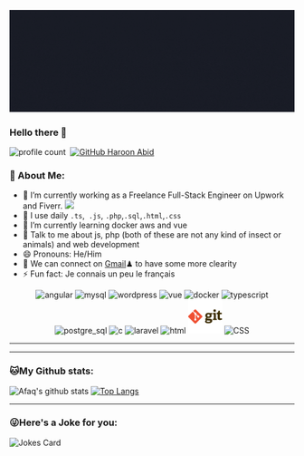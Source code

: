 ![BannerGIF](profile_banner.gif)


### Hello there 👋
![profile count](https://komarev.com/ghpvc/?username=CodeTalker007&color=red)&nbsp;
[![GitHub Haroon Abid](https://img.shields.io/github/followers/CodeTalker007?label=follow&style=social)](https://github.com/CodeTalker007)&nbsp;

### 🤵 About Me:
- 🏦 I’m currently working as a Freelance Full-Stack Engineer on Upwork and Fiverr. 
      <img src="https://media.giphy.com/media/WUlplcMpOCEmTGBtBW/giphy.gif" width="30">
- 🤔 I use daily ```.ts```,``` .js```, ```.php```,```.sql```,```.html```,```.css```
- 🌱 I’m currently learning docker aws and vue
- 💬 Talk to me about js, php (both of these are not any kind of insect or animals) and web development
- 😄 Pronouns: He/Him
- 👯 We can connect on [Gmail](https://mail.google.com/mail/?view=cm&fs=1&to=afaqumarbsse@gmail.com&su=Meet)♟ to have some more clearity
- ⚡ Fun fact: Je connais un peu le français

<p align="center">
<img src="https://cdn.rawgit.com/konpa/devicon/master/icons/angularjs/angularjs-plain.svg" alt="angular" width="60" height="60"/> 
<img src="https://cdn.rawgit.com/konpa/devicon/master/icons/mysql/mysql-original-wordmark.svg" alt="mysql" width="60" height="60"/> 
<img src="https://cdn.rawgit.com/konpa/devicon/master/icons/wordpress/wordpress-plain.svg" alt="wordpress" width="60" height="60"/>
<img src="https://cdn.rawgit.com/konpa/devicon/master/icons/vuejs/vuejs-plain.svg" alt="vue" width="60" height="60"/>
<img src="https://cdn.rawgit.com/konpa/devicon/master/icons/docker/docker-original-wordmark.svg" alt="docker" width="60" height="60"/> 
<img src="https://cdn.rawgit.com/konpa/devicon/master/icons/typescript/typescript-plain.svg" alt="typescript" width="60" height="60"/>
<img src="https://cdn.rawgit.com/konpa/devicon/master/icons/postgresql/postgresql-plain.svg" alt="postgre_sql" width="60" height="60"/> 
<img src="https://cdn.rawgit.com/konpa/devicon/master/icons/php/php-plain.svg" alt="c" width="60" height="60"/> 
<img src="https://cdn.rawgit.com/konpa/devicon/master/icons/laravel/laravel-plain.svg" alt="laravel" width="60" height="60"/> 
<img src="https://cdn.rawgit.com/konpa/devicon/master/icons/html5/html5-plain.svg" alt="html" width="60" height="60"/>
<img src="https://raw.githubusercontent.com/github/explore/80688e429a7d4ef2fca1e82350fe8e3517d3494d/topics/git/git.png" alt="GIT" width="60" height="60"/>
<img src="https://cdn.rawgit.com/konpa/devicon/master/icons/css3/css3-plain.svg" alt="CSS" width="60" height="60"/> 
</p>

---
---
### 🐱My Github stats:
![Afaq's github stats](https://github-readme-stats.vercel.app/api?username=CodeTalker007&count_private=true&show_icons=true&title_color=ffc857&icon_color=8ac926&text_color=daf7dc&bg_color=151515&hide=["stars"])
[![Top Langs](https://github-readme-stats.vercel.app/api/top-langs/?username=CodeTalker007&count_private=true&layout=compact&text_color=daf7dc&bg_color=151515)](https://github.com/anuraghazra/github-readme-stats)

---

### 😜Here's a Joke for you:
<img src="https://readme-jokes.vercel.app/api" alt="Jokes Card" />
